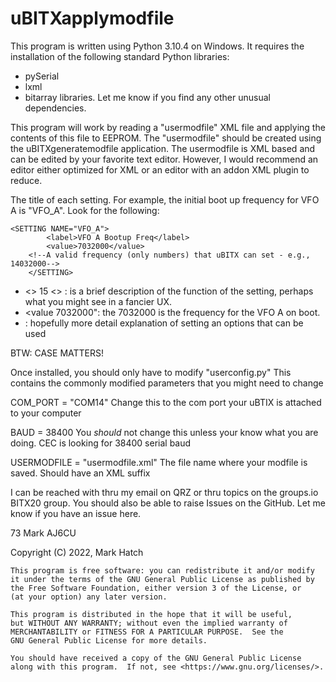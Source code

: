# uBITXapplymodfile

This program is written using Python 3.10.4 on Windows. It requires the installation of the following standard Python libraries:
- pySerial 
- lxml
- bitarray libraries. Let me know if you find any other unusual dependencies.

This program will work by reading a "usermodfile" XML file and applying the contents of this file to EEPROM. The "usermodfile" should be created using the uBITXgeneratemodfile application. The usermodfile is XML based and can be edited by your favorite text editor. However, I would recommend an editor either optimized for XML or an editor with an addon XML plugin to reduce. 

The title of each setting. For example, the initial boot up frequency for VFO A is "VFO_A". Look for the following:


	<SETTING NAME="VFO_A">
        	<label>VFO A Bootup Freq</label>
        	<value>7032000</value>
        <!--A valid frequency (only numbers) that uBITX can set - e.g., 14032000-->
    	</SETTING>

- <<label>> 15 <</label>> : 	   is a brief description of the function of the setting, perhaps what you might see in a fancier UX.
- <value 7032000</value>": the 7032000 is the frequency for the VFO A on boot.
- <!--  comment -->:	   hopefully more detail explanation of setting an options that can be used 

BTW: CASE MATTERS!

Once installed, you should only have to modify "userconfig.py" This contains the commonly modified parameters that you might need to change

COM_PORT = "COM14"  	Change this to the com port your uBTIX is attached to your computer 

BAUD = 38400		You *should* not change this unless your know what you are doing. CEC is looking for 38400 serial baud

USERMODFILE = "usermodfile.xml"		The file name where your modfile is saved. Should have an XML suffix



I can be reached with thru my email on QRZ or thru topics on the groups.io BITX20 group. You should also be able to raise Issues on the GitHub. Let me know if you have an issue here.

73
Mark
AJ6CU  

Copyright (C) 2022,  Mark Hatch

    This program is free software: you can redistribute it and/or modify
    it under the terms of the GNU General Public License as published by
    the Free Software Foundation, either version 3 of the License, or
    (at your option) any later version.

    This program is distributed in the hope that it will be useful,
    but WITHOUT ANY WARRANTY; without even the implied warranty of
    MERCHANTABILITY or FITNESS FOR A PARTICULAR PURPOSE.  See the
    GNU General Public License for more details.

    You should have received a copy of the GNU General Public License
    along with this program.  If not, see <https://www.gnu.org/licenses/>.
